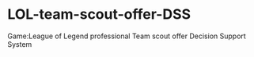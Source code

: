 # LOL-team-scout-offer-DSS
Game:League of Legend professional Team scout offer Decision Support System
